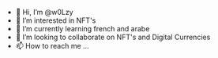 - 👋 Hi, I’m @w0Lzy
- 👀 I’m interested in NFT's
- 🌱 I’m currently learning french and arabe
- 💞️ I’m looking to collaborate on NFT's and Digital Currencies
- 📫 How to reach me ...

<!---
w0Lzy/w0Lzy is a ✨ special ✨ repository because its `README.md` (this file) appears on your GitHub profile.
You can click the Preview link to take a look at your changes.
--->
